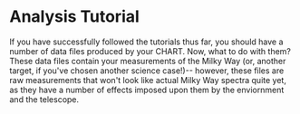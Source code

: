# Analysis Tutorial
If you have successfully followed the tutorials thus far, you should have a number of data files produced by your CHART. Now, what to do with them?
These data files contain your measurements of the Milky Way (or, another target, if you've chosen another science case!)-- however, these files are raw measurements that won't look like actual Milky Way spectra quite yet, as they have a number of effects imposed upon them by the enviornment and the telescope. 
